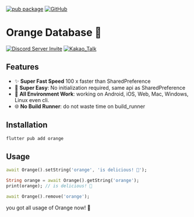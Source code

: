 [![pub package](https://img.shields.io/pub/v/orange.svg)](https://pub.dartlang.org/packages/orange)
[![GitHub](https://img.shields.io/github/stars/melodysdreamj/orange.svg?style=social&label=Star)](https://github.com/melodysdreamj/orange)



# Orange Database 🍊
[![Discord Server Invite](https://img.shields.io/badge/DISCORD-JOIN%20SERVER-5663F7?style=for-the-badge&logo=discord&logoColor=white)](https://discord.gg/zXXHvAXCug)
[![Kakao_Talk](https://img.shields.io/badge/KakaoTalk-Join%20Room-FEE500?style=for-the-badge&logo=kakao)](https://open.kakao.com/o/gEwrffbg)

## Features

- ✨ **Super Fast Speed**  100 x faster than SharedPreference
- 🦄 **Super Easy**: No initialization required, same api as SharedPreference
- 🚀 **All Environment Work**: working on Android, iOS, Web, Mac, Windows, Linux even cli.
- 🌐 **No Build Runner**: do not waste time on build_runner

## Installation
```bash
flutter pub add orange
```

## Usage
```dart
await Orange().setString('orange', 'is delicious! 🍊');

String orange = await Orange().getString('orange');
print(orange); // is delicious! 🍊

await Orange().remove('orange');
```
you got all usage of Orange now! 🎉
